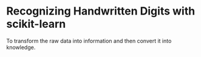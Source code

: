 #  Recognizing Handwritten Digits with scikit-learn
To transform the raw data into information and then convert it into knowledge.
